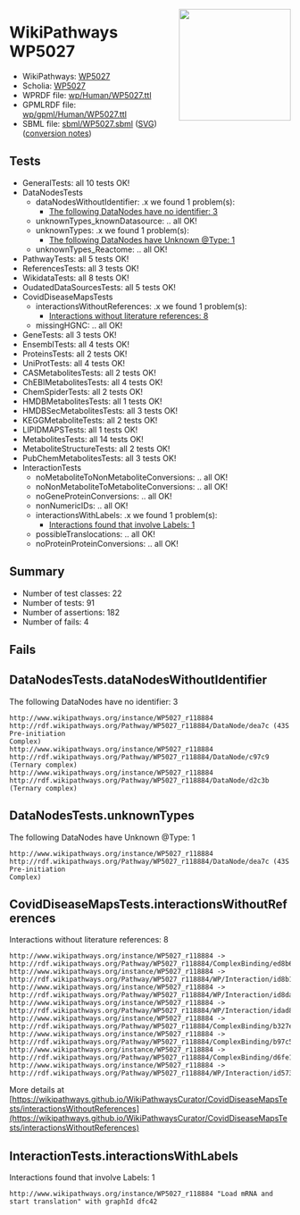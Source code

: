 <img style="float: right; width: 200px"
  src="https://www.wikipathways.org/img_auth.php/thumb/2/28/Page1-601px-COVID19-Disease-Map-project-icon.pdf.jpg/150px-Page1-601px-COVID19-Disease-Map-project-icon.pdf.jpg" />
# WikiPathways WP5027

* WikiPathways: [WP5027](https://identifiers.org/wikipathways:WP5027)
* Scholia: [WP5027](https://scholia.toolforge.org/wikipathways/WP5027)
* WPRDF file: [wp/Human/WP5027.ttl](../wp/Human/WP5027.ttl)
* GPMLRDF file: [wp/gpml/Human/WP5027.ttl](../wp/gpml/Human/WP5027.ttl)
* SBML file: [sbml/WP5027.sbml](../sbml/WP5027.sbml) ([SVG](../sbml/WP5027.svg)) ([conversion notes](../sbml/WP5027.txt))

## Tests
* GeneralTests: all 10 tests OK!
* DataNodesTests
    * dataNodesWithoutIdentifier: .x we found 1 problem(s):
        * [The following DataNodes have no identifier: 3](#d2d32fa2)
    * unknownTypes_knownDatasource: .. all OK!
    * unknownTypes: .x we found 1 problem(s):
        * [The following DataNodes have Unknown @Type: 1](#839973df)
    * unknownTypes_Reactome: .. all OK!
* PathwayTests: all 5 tests OK!
* ReferencesTests: all 3 tests OK!
* WikidataTests: all 8 tests OK!
* OudatedDataSourcesTests: all 5 tests OK!
* CovidDiseaseMapsTests
    * interactionsWithoutReferences: .x we found 1 problem(s):
        * [Interactions without literature references: 8](#2e295936)
    * missingHGNC: .. all OK!
* GeneTests: all 3 tests OK!
* EnsemblTests: all 4 tests OK!
* ProteinsTests: all 2 tests OK!
* UniProtTests: all 4 tests OK!
* CASMetabolitesTests: all 2 tests OK!
* ChEBIMetabolitesTests: all 4 tests OK!
* ChemSpiderTests: all 2 tests OK!
* HMDBMetabolitesTests: all 1 tests OK!
* HMDBSecMetabolitesTests: all 3 tests OK!
* KEGGMetaboliteTests: all 2 tests OK!
* LIPIDMAPSTests: all 1 tests OK!
* MetabolitesTests: all 14 tests OK!
* MetaboliteStructureTests: all 2 tests OK!
* PubChemMetabolitesTests: all 3 tests OK!
* InteractionTests
    * noMetaboliteToNonMetaboliteConversions: .. all OK!
    * noNonMetaboliteToMetaboliteConversions: .. all OK!
    * noGeneProteinConversions: .. all OK!
    * nonNumericIDs: .. all OK!
    * interactionsWithLabels: .x we found 1 problem(s):
        * [Interactions found that involve Labels: 1](#630d2678)
    * possibleTranslocations: .. all OK!
    * noProteinProteinConversions: .. all OK!


## Summary

* Number of test classes: 22
* Number of tests: 91
* Number of assertions: 182
* Number of fails: 4

## Fails

<a name="d2d32fa2" />

## DataNodesTests.dataNodesWithoutIdentifier

The following DataNodes have no identifier: 3
```
http://www.wikipathways.org/instance/WP5027_r118884 http://rdf.wikipathways.org/Pathway/WP5027_r118884/DataNode/dea7c (43S Pre-initiation 
Complex)
http://www.wikipathways.org/instance/WP5027_r118884 http://rdf.wikipathways.org/Pathway/WP5027_r118884/DataNode/c97c9 (Ternary complex)
http://www.wikipathways.org/instance/WP5027_r118884 http://rdf.wikipathways.org/Pathway/WP5027_r118884/DataNode/d2c3b (Ternary complex)
```

<a name="839973df" />

## DataNodesTests.unknownTypes

The following DataNodes have Unknown @Type: 1
```
http://www.wikipathways.org/instance/WP5027_r118884 http://rdf.wikipathways.org/Pathway/WP5027_r118884/DataNode/dea7c (43S Pre-initiation 
Complex)
```

<a name="2e295936" />

## CovidDiseaseMapsTests.interactionsWithoutReferences

Interactions without literature references: 8
```
http://www.wikipathways.org/instance/WP5027_r118884 -> http://rdf.wikipathways.org/Pathway/WP5027_r118884/ComplexBinding/ed8b6
http://www.wikipathways.org/instance/WP5027_r118884 -> http://rdf.wikipathways.org/Pathway/WP5027_r118884/WP/Interaction/id8b1ce7b7
http://www.wikipathways.org/instance/WP5027_r118884 -> http://rdf.wikipathways.org/Pathway/WP5027_r118884/WP/Interaction/id8da43876
http://www.wikipathways.org/instance/WP5027_r118884 -> http://rdf.wikipathways.org/Pathway/WP5027_r118884/WP/Interaction/idad839e9d
http://www.wikipathways.org/instance/WP5027_r118884 -> http://rdf.wikipathways.org/Pathway/WP5027_r118884/ComplexBinding/b327e
http://www.wikipathways.org/instance/WP5027_r118884 -> http://rdf.wikipathways.org/Pathway/WP5027_r118884/ComplexBinding/b97c5
http://www.wikipathways.org/instance/WP5027_r118884 -> http://rdf.wikipathways.org/Pathway/WP5027_r118884/ComplexBinding/d6fe1
http://www.wikipathways.org/instance/WP5027_r118884 -> http://rdf.wikipathways.org/Pathway/WP5027_r118884/WP/Interaction/id573935d6
```

More details at [https://wikipathways.github.io/WikiPathwaysCurator/CovidDiseaseMapsTests/interactionsWithoutReferences](https://wikipathways.github.io/WikiPathwaysCurator/CovidDiseaseMapsTests/interactionsWithoutReferences)

<a name="630d2678" />

## InteractionTests.interactionsWithLabels

Interactions found that involve Labels: 1
```
http://www.wikipathways.org/instance/WP5027_r118884 "Load mRNA and start translation" with graphId dfc42
```

